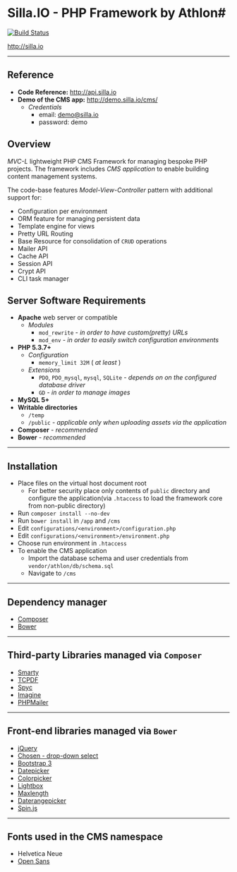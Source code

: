 # Silla.IO - PHP Framework by Athlon#
[![Build Status](http://jenkins.athlonsofia.com/view/Silla/job/Silla/badge/icon)](http://jenkins.athlonsofia.com/view/Silla/job/Silla/)

http://silla.io

----
## Reference ##

* **Code Reference:** http://api.silla.io
* **Demo of the CMS app:** http://demo.silla.io/cms/
    * *Credentials*
        * email: demo@silla.io
        * password: demo

## Overview ##

_MVC-L_ lightweight PHP CMS Framework for managing bespoke PHP projects.
The framework includes _CMS application_ to enable building content management systems.

The code-base features _Model-View-Controller_ pattern with additional support for:

* Configuration per environment
* ORM feature for managing persistent data
* Template engine for views
* Pretty URL Routing
* Base Resource for consolidation of `CRUD` operations
* Mailer API
* Cache API
* Session API
* Crypt API
* CLI task manager

## Server Software Requirements ##

* **Apache** web server or compatible
    * *Modules*
        * `mod_rewrite` - *in order to have custom(pretty) URLs*
        * `mod_env` - *in order to easily switch configuration environments*
* **PHP 5.3.7+**
    * *Configuration*
        * `memory_limit 32M` ( _at least_ )
    * *Extensions*
        * `PDO`, `PDO_mysql`, `mysql`, `SQLite` - *depends on on the configured database driver*
        * `GD` - *in order to manage images*
* **MySQL 5+**
* **Writable directories**
    * `/temp`
    * `/public` - _applicable only when uploading assets via the application_
* **Composer** - _recommended_
* **Bower** - _recommended_

----
## Installation ##
* Place files on the virtual host document root
    * For better security place only contents of `public` directory and configure the application(via `.htaccess` to load the framework core from non-public directory)
* Run `composer install --no-dev`
* Run `bower install` in `/app` and `/cms`
* Edit `configurations/<environment>/configuration.php`
* Edit `configurations/<environment>/environment.php`
* Choose run environment in `.htaccess`
* To enable the CMS application
    * Import the database schema and user credentials from `vendor/athlon/db/schema.sql`
    * Navigate to `/cms`

----
## Dependency manager ##

* [Composer](https://getcomposer.org/)
* [Bower](http://bower.io/)

----
## Third-party Libraries managed via `Composer` ##

* [Smarty](http://www.smarty.net/)
* [TCPDF](http://www.tcpdf.org/)
* [Spyc](https://github.com/mustangostang/spyc/)
* [Imagine](https://imagine.readthedocs.org)
* [PHPMailer](http://phpmailer.worxware.com/)

----
## Front-end libraries managed via `Bower` ##

* [jQuery](http://jquery.com/download/)
* [Chosen - drop-down select](https://github.com/harvesthq/chosen/)
* [Bootstrap 3](http://getbootstrap.com/)
* [Datepicker](http://www.eyecon.ro/bootstrap-datepicker)
* [Colorpicker](http://www.eyecon.ro/bootstrap-colorpicker)
* [Lightbox](https://github.com/ashleydw/lightbox)
* [Maxlength](https://github.com/mimo84/bootstrap-maxlength)
* [Daterangepicker](https://github.com/dangrossman/bootstrap-daterangepicker)
* [Spin.js](http://fgnass.github.io/spin.js/)

----
## Fonts used in the CMS namespace ##

* Helvetica Neue
* [Open Sans](http://www.google.com/fonts/specimen/Open+Sans)
